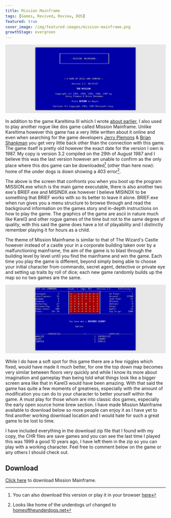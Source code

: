 ```yaml
---
title: Mission Mainframe
tags: [Games, Revived, Review, DOS]
featured: true
cover_image: /img/featured-images/mission-mainframe.png
growthStage: evergreen
---
```


![Mission Mainframe Start Up](/img/mission-mainframe-1.png "Mission Mainframe Start Up")

In addition to the game Kareltima III which I wrote [about earlier](/blog/games/kareltima-iii-the-self-beating-machine/), I also used to play another rogue like dos game called Mission Mainframe. Unlike Kareltima however this game has a very little written about it online and even when searching for the game developers [Jerry Plemons](http://www.google.co.uk/search?q=Jerry+Plemons) &amp; [Brian Shankman](http://www.google.co.uk/search?q=Brian+Shankman) you get very little back other than the connection with this game. The game itself is pretty old however the exact date for the version I own is 1987. My copy is version 3.2 compiled on the 29th of August 1987 and I believe this was the last version however am unable to confirm as the only place where this dos game can be downloaded[^1] (other than here now): home of the under dogs is down showing a 403 error[^2].

The above is the screen that confronts you when you boot up the program MISSION.exe which is the main game executable, there is also another two exe's BRIEF.exe and MISINDX.exe however I believe MISINDX to be something that BRIEF works with so its better to leave it alone. BRIEF.exe when run gives you a menu structure to browse through and read the background information on the games story and in-depth instructions on how to play the game. The graphics of the game are ascii in nature much like Karel3 and other rogue games of the time but not to the same degree of quality, with this said the game does have a lot of playability and I distinctly remember playing it for hours as a child. 

The theme of Mission Mainframe is similar to that of The Wizard's Castle however instead of a castle your in a corporate building taken over by a malfunctioning mainframe, the aim of the game is to blast through the building level by level until you find the mainframe and win the game. Each time you play the game is different, beyond simply being able to choose your initial character from commando, secret agent, detective or private eye and setting up traits by roll of dice; each new game randomly builds up the map so no two games are the same.

![Mission Mainframe Game Play](/img/mission-mainframe-2.png "Mission Mainframe Game Play")

While I do have a soft spot for this game there are a few niggles which fixed, would have made it much better, for one the top down map becomes very similar between floors very quickly and while I know its more about imagination and gameplay than being told what things look like a bigger screen area like that in Karel3 would have been amazing. With that said the game has quite a few moments of greatness, especially with the amount of modification you can do to your character to better yourself within the game. A must play for those whom are into classic dos games, especially the early open source home brew section. I have made Mission Mainframe available to download below so more people can enjoy it as I have yet to find another working download location and I would hate for such a great game to be lost to time.

I have included everything in the download zip file that I found with my copy, the CHR files are save games and you can see the last time I played this was 1999 a good 10 years ago, I have left them in the zip so you can play with a working character. Feel free to comment below on the game or any others I should check out.

## Download

[Click here](/files/mission-mainframe-dos.zip) to download Mission Mainframe.

[^1]: You can also download this version or play it in your browser [here](http://www.myabandonware.com/game/mission-mainframe-2e6)
[^2]: Looks like home of the underdogs url changed to [homeoftheunderdogs.net](http://homeoftheunderdogs.net/game.php?id=4772)